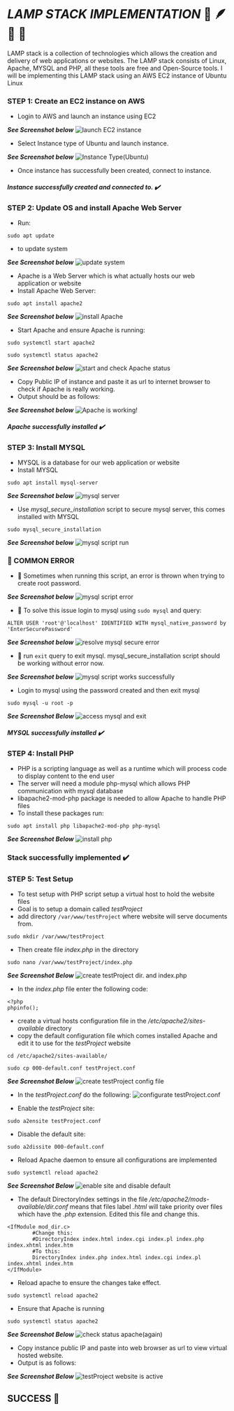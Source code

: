 # _LAMP STACK IMPLEMENTATION_ :penguin: :feather: :dolphin: :elephant:
LAMP stack is a collection of technologies which allows the creation and delivery of web applications or websites. The LAMP stack consists of Linux, Apache, MYSQL and PHP, all these tools are free and Open-Source tools. I will be implementing this LAMP stack using an AWS EC2 instance of Ubuntu Linux

### STEP 1: Create an EC2 instance on AWS
- Login to AWS and launch an instance using EC2

_**See Screenshot below**_
![launch EC2 instance](https://github.com/Lihle80/Technology-Stacks/blob/main/LAMP-Stack-Implementation/Images/launch-instance.png)


- Select Instance type of Ubuntu and launch instance.

_**See Screenshot below**_
![Instance Type(Ubuntu)](https://github.com/Lihle80/Technology-Stacks/blob/main/LAMP-Stack-Implementation/Images/instance-type.png)


- Once instance has successfully been created, connect to instance.

#### _Instance successfully created and connected to. :heavy_check_mark:_

### STEP 2: Update OS and install Apache Web Server
- Run:
```
sudo apt update
```
- to update system

_**See Screenshot below**_
![update system](https://github.com/Lihle80/Technology-Stacks/blob/main/LAMP-Stack-Implementation/Images/update-system.png)


- Apache is a Web Server which is what actually hosts our web application or website
- Install Apache Web Server:
```
sudo apt install apache2
```

_**See Screenshot below**_
![install Apache](https://github.com/Lihle80/Technology-Stacks/blob/main/LAMP-Stack-Implementation/Images/install-apache2.png)


- Start Apache and ensure Apache is running:
```
sudo systemctl start apache2
```
```
sudo systemctl status apache2
```

_**See Screenshot below**_
![start and check Apache status](https://github.com/Lihle80/Technology-Stacks/blob/main/LAMP-Stack-Implementation/Images/start-and-check-status-apache.png)


- Copy Public IP of instance and paste it as url to internet browser to check if Apache is really working.
- Output should be as follows:

_**See Screenshot below**_
![Apache is working!](https://github.com/Lihle80/Technology-Stacks/blob/main/LAMP-Stack-Implementation/Images/check-apache-on-web-browser.png)


#### _Apache successfully installed :heavy_check_mark:_


### STEP 3: Install MYSQL
- MYSQL is a database for our web application or website
- Install MYSQL
```
sudo apt install mysql-server
```

_**See Screenshot below**_
![mysql server](https://github.com/Lihle80/Technology-Stacks/blob/main/LAMP-Stack-Implementation/Images/install-mysql-server.png)


- Use _mysql_secure_installation_ script to secure mysql server, this comes installed with MYSQL
```
sudo mysql_secure_installation
```

_**See Screenshot below**_
![mysql script run](https://github.com/Lihle80/Technology-Stacks/blob/main/LAMP-Stack-Implementation/Images/mysql-secure-install-attempt.png)

### :triangular_flag_on_post: COMMON ERROR
- :triangular_flag_on_post: Sometimes when running this script, an error is thrown when trying to create root password.

_**See Screenshot below**_
![mysql script error](https://github.com/Lihle80/Technology-Stacks/blob/main/LAMP-Stack-Implementation/Images/mysql-secure-error.png)

- :triangular_flag_on_post: To solve this issue login to mysql using ```sudo mysql``` and query:
```
ALTER USER 'root'@'localhost' IDENTIFIED WITH mysql_native_password by 'EnterSecurePassword'
```

_**See Screenshot below**_
![resolve mysql secure error](https://github.com/Lihle80/Technology-Stacks/blob/main/LAMP-Stack-Implementation/Images/mysql-reslove-error.png)


- :triangular_flag_on_post: run ```exit``` query to exit mysql. mysql_secure_installation script should be working without error now.

_**See Screenshot below**_
![mysql script works successfully](https://github.com/Lihle80/Technology-Stacks/blob/main/LAMP-Stack-Implementation/Images/proof-error-has-been-resolved.png)


- Login to mysql using the password created and then exit mysql
```
sudo mysql -u root -p
```

_**See Screenshot Below**_
![access mysql and exit](https://github.com/Lihle80/Technology-Stacks/blob/main/LAMP-Stack-Implementation/Images/log-in-and-exit-mysql.png)

#### _MYSQL successfully installed :heavy_check_mark:_

### STEP 4: Install PHP
- PHP is a scripting language as well as a runtime which will process code to display content to the end user
- The server will need a module php-mysql which allows PHP communication with mysql database
- libapache2-mod-php package is needed to allow Apache to handle PHP files
- To install these packages run:
```
sudo apt install php libapache2-mod-php php-mysql
```

_**See Screenshot Below**_
![install php](https://github.com/Lihle80/Technology-Stacks/blob/main/LAMP-Stack-Implementation/Images/install-php.png)

### Stack successfully implemented :heavy_check_mark:

### STEP 5: Test Setup
- To test setup with PHP script setup a virtual host to hold the website files
- Goal is to setup a domain called _testProject_
- add directory ```/var/www/testProject``` where website will serve documents from.
```
sudo mkdir /var/www/testProject
```
- Then create file _index.php_ in the directory
```
sudo nano /var/www/testProject/index.php
```

_**See Screenshot Below**_
![create testProject dir. and index.php](https://github.com/Lihle80/Technology-Stacks/blob/main/LAMP-Stack-Implementation/Images/create-test-dir-and-index.php.png)


- In the _index.php_ file enter the following code:
```
<?php
phpinfo();
```
- create a virtual hosts configuration file in the _/etc/apache2/sites-available_ directory
- copy the default configuration file which comes installed Apache and edit it to use for the _testProject_ website
```
cd /etc/apache2/sites-available/
```
```
sudo cp 000-default.conf testProject.conf
```

_**See Screenshot Below**_
![create testProject config file](https://github.com/Lihle80/Technology-Stacks/blob/main/LAMP-Stack-Implementation/Images/create-test-conf-file.png)


- In the _testProject.conf_ do the following:
![configurate testProject.conf](https://github.com/Lihle80/Technology-Stacks/blob/main/LAMP-Stack-Implementation/Images/file-configuration.png)

- Enable the _testProject_ site:
```
sudo a2ensite testProject.conf
```
- Disable the default site:
```
sudo a2dissite 000-default.conf
```
- Reload Apache daemon to ensure all configurations are implemented
```
sudo systemctl reload apache2
```

_**See Screenshot Below**_
![enable site and disable default](https://github.com/Lihle80/Technology-Stacks/blob/main/LAMP-Stack-Implementation/Images/enable-test-disable-default-site.png)

- The default DirectoryIndex settings in the file _/etc/apache2/mods-available/dir.conf_ means that files label _.html_ will take priority over files which have the _.php_ extension. Edited this file and change this.
```
<IfModule mod_dir.c>
        #Change this:
        #DirectoryIndex index.html index.cgi index.pl index.php index.xhtml index.htm
        #To this:
        DirectoryIndex index.php index.html index.cgi index.pl index.xhtml index.htm
</IfModule>
```
- Reload apache to ensure the changes take effect.
```
sudo systemctl reload apache2
```
- Ensure that Apache is running
```
sudo systemctl status apache2
```


_**See Screenshot Below**_
![check status apache(again)](https://github.com/Lihle80/Technology-Stacks/blob/main/LAMP-Stack-Implementation/Images/check-apache2-status.png)

- Copy instance public IP and paste into web browser as url to view virtual hosted website.
- Output is as follows:

_**See Screenshot Below**_
![testProject website is active](https://github.com/Lihle80/Technology-Stacks/blob/main/LAMP-Stack-Implementation/Images/proof-test-is-running.png)

## SUCCESS :1st_place_medal:
